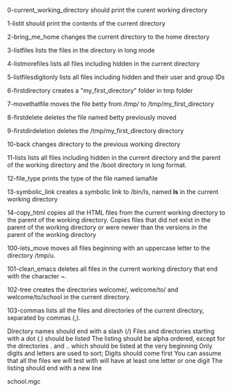 0-current_working_directory should print the curent working directory

1-listit should print the contents of the current directory

2-bring_me_home changes the current directory to the home directory

3-listfiles lists the files in the directory in long mode

4-listmorefiles lists all files including hidden in the current directory

5-listfilesdigitonly lists all files including hidden and their user and group IDs

6-firstdirectory creates a "my_first_directory" folder in tmp folder

7-movethatfile moves the file betty from /tmp/ to /tmp/my_first_directory

8-firstdelete deletes the file named betty previously moved

9-firstdirdeletion deletes the /tmp/my_first_directory directory

10-back changes directory to the previous working directory

11-lists lists all files including hidden in the current directory and the parent of the working directory and the /boot directory in long format.

12-file_type prints the type of the file named iamafile

13-symbolic_link creates a symbolic link to /bin/ls, named __ls__ in the current working directory

14-copy_html copies all the HTML files from the current working directory to the parent of the working directory. Copies files that did not exist in the parent of the working directory or were newer than the versions in the parent of the working directory

100-lets_move moves all files beginning with an uppercase letter to the directory /tmp/u.

101-clean_emacs deletes all files in the current working directory that end with the character ~.

102-tree creates the directories welcome/, welcome/to/ and welcome/to/school in the current directory.

103-commas lists all the files and directories of the current directory, separated by commas (,).

Directory names should end with a slash (/)
Files and directories starting with a dot (.) should be listed
The listing should be alpha ordered, except for the directories . and .. which should be listed at the very beginning
Only digits and letters are used to sort; Digits should come first
You can assume that all the files we will test with will have at least one letter or one digit
The listing should end with a new line

school.mgc 